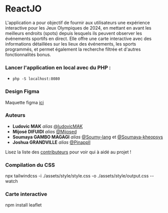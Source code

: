 # ReactJO
L'application a pour objectif de fournir aux utilisateurs une expérience interactive pour les Jeux
Olympiques de 2024, en mettant en avant les meilleurs endroits (spots) depuis lesquels ils peuvent
observer les événements sportifs en direct. Elle offre une carte interactive avec des informations
détaillées sur les lieux des événements, les sports programmés, et permet également la recherche
filtrée et d'autres fonctionnalités bonus.

### Lancer l'application en local avec du PHP :
- ```php -S localhost:8080```

### Design Figma
Maquette figma [ici](https://www.figma.com/files/team/1362064351304315263/ReactJO?fuid=1351862802237289276)

### Auteurs

* **Ludovic MAK** _alias_ [@ludovicMAK](https://github.com/ludovicMAK/)
* **Mijosé DIFUIDI** _alias_ [@Mijosed](https://github.com/Mijosed)
* **Soumaya GAMBO MAGAGI** _alias_ [@Soumy-lang](https://github.com/Soumy-lang) et [@Soumaya-kheopsys](https://github.com/Soumaya-kheopsys)
* **Joshua GRANDVILLE** _alias_ [@Pinappll](https://github.com/Pinappll)

Lisez la liste des [contributeurs](https://github.com/Mijosed/ReactJO/contributors) pour voir qui à aidé au projet !

### Compilation du CSS 

npx tailwindcss -i ./assets/style/style.css -o ./assets/style/output.css --watch

### Carte interactive 
npm install leaflet
